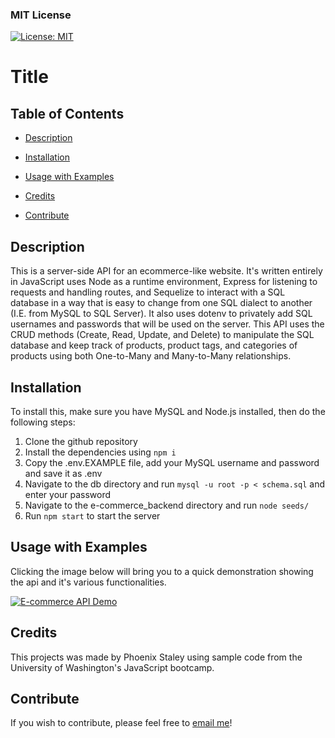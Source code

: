 ### MIT License
 [![License: MIT](https://img.shields.io/badge/License-MIT-yellow.svg)](https://opensource.org/licenses/MIT)

# Title

## Table of Contents

- [Description](#Description)

- [Installation](#Installation)

- [Usage with Examples](#Usage)

- [Credits](#Credits)

- [Contribute](#Contribute)

## Description
This is a server-side API for an ecommerce-like website. It's written entirely in JavaScript uses Node as a runtime environment, Express for listening to requests and handling routes, and Sequelize to interact with a SQL database in a way that is easy to change from one SQL dialect to another (I.E. from MySQL to SQL Server). It also uses dotenv to privately add SQL usernames and passwords that will be used on the server. This API uses the CRUD methods (Create, Read, Update, and Delete) to manipulate the SQL database and keep track of products, product tags, and categories of products using both One-to-Many and Many-to-Many relationships.

## Installation
To install this, make sure you have MySQL and Node.js installed, then do the following steps:
1. Clone the github repository
2. Install the dependencies using `npm i`
3. Copy the .env.EXAMPLE file, add your MySQL username and password and save it as .env
4. Navigate to the db directory and run `mysql -u root -p < schema.sql` and enter your password
5. Navigate to the e-commerce_backend directory and run `node seeds/`
6. Run `npm start` to start the server

## Usage with Examples
Clicking the image below will bring you to a quick demonstration showing the api and it's various functionalities.

[![E-commerce API Demo](https://img.youtube.com/vi/h9ij8g2WhEo/0.jpg)](https://youtu.be/h9ij8g2WhEo)

## Credits
This projects was made by Phoenix Staley using sample code from the University of Washington's JavaScript bootcamp.

## Contribute
If you wish to contribute, please feel free to [email me](mailto:PhoenixStaley_Developer@outlook.com)!